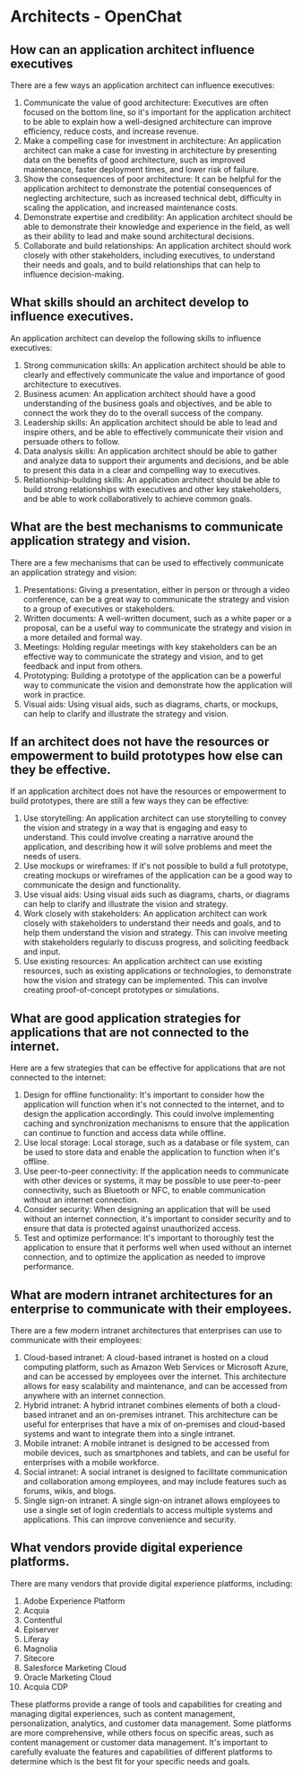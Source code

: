 # Architects - OpenChat

## How can an application architect influence executives

There are a few ways an application architect can influence executives:

1. Communicate the value of good architecture: Executives are often focused on the bottom line, so it's important for the application architect to be able to explain how a well-designed architecture can improve efficiency, reduce costs, and increase revenue.
2. Make a compelling case for investment in architecture: An application architect can make a case for investing in architecture by presenting data on the benefits of good architecture, such as improved maintenance, faster deployment times, and lower risk of failure.
3. Show the consequences of poor architecture: It can be helpful for the application architect to demonstrate the potential consequences of neglecting architecture, such as increased technical debt, difficulty in scaling the application, and increased maintenance costs.
4. Demonstrate expertise and credibility: An application architect should be able to demonstrate their knowledge and experience in the field, as well as their ability to lead and make sound architectural decisions.
5. Collaborate and build relationships: An application architect should work closely with other stakeholders, including executives, to understand their needs and goals, and to build relationships that can help to influence decision-making.

## What skills should an architect develop to influence executives.

An application architect can develop the following skills to influence executives:

1. Strong communication skills: An application architect should be able to clearly and effectively communicate the value and importance of good architecture to executives.
2. Business acumen: An application architect should have a good understanding of the business goals and objectives, and be able to connect the work they do to the overall success of the company.
3. Leadership skills: An application architect should be able to lead and inspire others, and be able to effectively communicate their vision and persuade others to follow.
4. Data analysis skills: An application architect should be able to gather and analyze data to support their arguments and decisions, and be able to present this data in a clear and compelling way to executives.
5. Relationship-building skills: An application architect should be able to build strong relationships with executives and other key stakeholders, and be able to work collaboratively to achieve common goals.

## What are the best mechanisms to communicate application strategy and vision.

There are a few mechanisms that can be used to effectively communicate an application strategy and vision:

1. Presentations: Giving a presentation, either in person or through a video conference, can be a great way to communicate the strategy and vision to a group of executives or stakeholders.
2. Written documents: A well-written document, such as a white paper or a proposal, can be a useful way to communicate the strategy and vision in a more detailed and formal way.
3. Meetings: Holding regular meetings with key stakeholders can be an effective way to communicate the strategy and vision, and to get feedback and input from others.
4. Prototyping: Building a prototype of the application can be a powerful way to communicate the vision and demonstrate how the application will work in practice.
5. Visual aids: Using visual aids, such as diagrams, charts, or mockups, can help to clarify and illustrate the strategy and vision.

## If an architect does not have the resources or empowerment to build prototypes how else can they be effective.

If an application architect does not have the resources or empowerment to build prototypes, there are still a few ways they can be effective:

1. Use storytelling: An application architect can use storytelling to convey the vision and strategy in a way that is engaging and easy to understand. This could involve creating a narrative around the application, and describing how it will solve problems and meet the needs of users.
2. Use mockups or wireframes: If it's not possible to build a full prototype, creating mockups or wireframes of the application can be a good way to communicate the design and functionality.
3. Use visual aids: Using visual aids such as diagrams, charts, or diagrams can help to clarify and illustrate the vision and strategy.
4. Work closely with stakeholders: An application architect can work closely with stakeholders to understand their needs and goals, and to help them understand the vision and strategy. This can involve meeting with stakeholders regularly to discuss progress, and soliciting feedback and input.
5. Use existing resources: An application architect can use existing resources, such as existing applications or technologies, to demonstrate how the vision and strategy can be implemented. This can involve creating proof-of-concept prototypes or simulations.

## What are good application strategies for applications that are not connected to the internet.

Here are a few strategies that can be effective for applications that are not connected to the internet:

1. Design for offline functionality: It's important to consider how the application will function when it's not connected to the internet, and to design the application accordingly. This could involve implementing caching and synchronization mechanisms to ensure that the application can continue to function and access data while offline.
2. Use local storage: Local storage, such as a database or file system, can be used to store data and enable the application to function when it's offline.
3. Use peer-to-peer connectivity: If the application needs to communicate with other devices or systems, it may be possible to use peer-to-peer connectivity, such as Bluetooth or NFC, to enable communication without an internet connection.
4. Consider security: When designing an application that will be used without an internet connection, it's important to consider security and to ensure that data is protected against unauthorized access.
5. Test and optimize performance: It's important to thoroughly test the application to ensure that it performs well when used without an internet connection, and to optimize the application as needed to improve performance.

## What are modern intranet architectures for an enterprise to communicate with their employees.

There are a few modern intranet architectures that enterprises can use to communicate with their employees:

1. Cloud-based intranet: A cloud-based intranet is hosted on a cloud computing platform, such as Amazon Web Services or Microsoft Azure, and can be accessed by employees over the internet. This architecture allows for easy scalability and maintenance, and can be accessed from anywhere with an internet connection.
2. Hybrid intranet: A hybrid intranet combines elements of both a cloud-based intranet and an on-premises intranet. This architecture can be useful for enterprises that have a mix of on-premises and cloud-based systems and want to integrate them into a single intranet.
3. Mobile intranet: A mobile intranet is designed to be accessed from mobile devices, such as smartphones and tablets, and can be useful for enterprises with a mobile workforce.
4. Social intranet: A social intranet is designed to facilitate communication and collaboration among employees, and may include features such as forums, wikis, and blogs.
5. Single sign-on intranet: A single sign-on intranet allows employees to use a single set of login credentials to access multiple systems and applications. This can improve convenience and security.

## What vendors provide digital experience platforms.

There are many vendors that provide digital experience platforms, including:

1. Adobe Experience Platform
2. Acquia
3. Contentful
4. Episerver
5. Liferay
6. Magnolia
7. Sitecore
8. Salesforce Marketing Cloud
9. Oracle Marketing Cloud
10. Acquia CDP

These platforms provide a range of tools and capabilities for creating and managing digital experiences, such as content management, personalization, analytics, and customer data management. Some platforms are more comprehensive, while others focus on specific areas, such as content management or customer data management. It's important to carefully evaluate the features and capabilities of different platforms to determine which is the best fit for your specific needs and goals.

